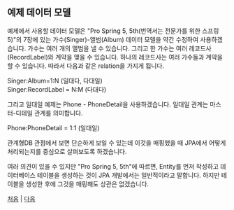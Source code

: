 ## 예제 데이터 모델
예제에서 사용할 데이터 모델은 "Pro Spring 5, 5th(번역서는 전문가를 위한 스프링 5)"의 7장에 있는 가수(Singer)-앨범(Album) 데이터 모델을 약간 수정하여 사용하겠습니다.
가수는 여러 개의 앨범을 낼 수 있습니다. 그리고 한 가수는 여러 레코드사(RecordLabel)와 계약을 맺을 수 있습니다. 하나의 레코드사는 여러 가수들과 계약을 할 수 있습니다. 따라서 다음과 같은 relation을 가지게 됩니다.

Singer:Album=1:N (일대다, 다대일)  
Singer:RecordLabel = N:M (다대다)

그리고 일대일 예제는 Phone - PhoneDetail을 사용하겠습니다. 일대일 관계는 마스터-디테일 관계를 의미합니다.

Phone:PhoneDetail = 1:1 (일대일)

관계형DB 관점에서 보면 단순하게 보일 수 있는데 이것을 매핑했을 때 JPA에서 어떻게 처리되는지를 중심으로 살펴보도록 하겠습니다.

여러 의견이 있을 수 있지만 "Pro Spring 5, 5th"에 따르면, Entity를 먼저 작성하고 데이터베이스 테이블을 생성하는 것이 JPA 개발에서는 일반적이라고 말합니다. 하지만 테이블을 생성한 후에 그것을 매핑해도 상관은 없겠습니다.

[처음](../README.md) | [다음](../04/README.md)